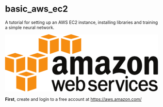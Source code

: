 # basic_aws_ec2
A tutorial for setting up an AWS EC2 instance, installing libraries and training a simple neural network.

![alt text](0228.sdt-aws.png )

**First**, create and login to a free account at https://aws.amazon.com/ 
